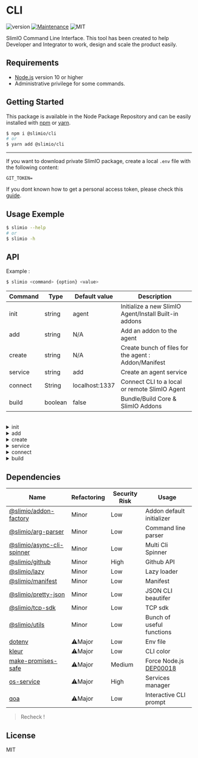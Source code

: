 # CLI
![version](https://img.shields.io/badge/version-0.1.1-blue.svg)
[![Maintenance](https://img.shields.io/badge/Maintained%3F-yes-green.svg)](https://github.com/SlimIO/is/commit-activity)
![MIT](https://img.shields.io/github/license/mashape/apistatus.svg)

SlimIO Command Line Interface. This tool has been created to help Developer and Integrator to work, design and scale the product easily.

## Requirements
- [Node.js](https://nodejs.org/en/) version 10 or higher
- Administrative privilege for some commands.

## Getting Started

This package is available in the Node Package Repository and can be easily installed with [npm](https://docs.npmjs.com/getting-started/what-is-npm) or [yarn](https://yarnpkg.com).

```bash
$ npm i @slimio/cli
# or
$ yarn add @slimio/cli
```

---

If you want to download private SlimIO package, create a local `.env` file with the following content:
```
GIT_TOKEN=
```

If you dont known how to get a personal access token, please check this [guide](https://help.github.com/en/articles/creating-a-personal-access-token-for-the-command-line).

## Usage Exemple

```bash
$ slimio --help
# or
$ slimio -h
```
## API

Example :

```bash
$ slimio <command> {option} <value>
```

| Command | Type | Default value | Description |
| --- | --- | --- | --- |
|init|string|agent|Initialize a new SlimIO Agent/Install Built-in addons|
|add|string|N/A|Add an addon to the agent|
|create|string|N/A|Create bunch of files for the agent : Addon/Manifest|
|service|string|add|Create an agent service|
|connect|String|localhost:1337|Connect CLI to a local or remote SlimIO Agent|
|build|boolean|false|Bundle/Build Core & SlimIO Addons|
<br/>
<details>
<summary>init</summary>
<br/>

>Default value: `agent`

The value define the name of the agent folder

***option*** for ***init*** command :

| Command | Type | Default value | Description | Values |
| --- | --- | --- | --- | --- |
| --add | array|`[]`| Additionals addons| `"AddonName"` |

*Initialize* a new SlimIO Agent:
- Install Agent folder
- Install Built-in addons
</details>


<details>
<summary>add</summary>
<br/>

>Default value: `N/A`

The value define the name/url of the addon you want to add

Add an addon to the agent with the name or an Url from github.
Currently, it's only take from SlimIO organization.

Example of adding the ihm addon :

```bash
$ slimio add ihm
```

</details>

<details>
<summary>create</summary>
<br/>

>Default value: `N/A`

>You must be in an agent folder !

Create bunch of files for the agent:
- Addon: default addon for a developper
- Manifest: file configuration for SlimIO projects
</details>

<details>
<summary>service</summary>
<br/>

>Default value: `add`

>You must be in an agent folder !

Create a service of the Agent

| Command | Description |
| --- | --- |
|add|Add `SlimIO Agent` service|
|rm|Remove `SlimIO Agent` service|
</details>

<details>
<summary>connect</summary>
<br/>

>Default value: `localhost:1337`

Connect CLI to a local or remote SlimIO Agent:

| Command | Description |
| --- | --- |
|addons|Call a callback from an addon|
|create|Create bunch of files for the agent|
|help|Show all commands|
|quit|Exit agent connection|
</details>

<details>
<summary>build</summary>
<br/>

>Default value: `false`

***option*** for ***build*** command :
| Command | Type | Default value | Description | Values |
| --- | --- | --- | --- | --- |
|--type|string|core|Bundle/Build type| core, addon |

 - ***core*** Bundle/Build Core
 - ***addon*** Build SlimIO Addons

 ### Exemple
 ```bash
$ slimio build --type core
```
</details>

## Dependencies

|Name|Refactoring|Security Risk|Usage|
|---|---|---|---|
|[@slimio/addon-factory](https://github.com/SlimIO/AddonFactory#readme)|Minor|Low|Addon default initializer|
|[@slimio/arg-parser](https://github.com/SlimIO/ArgParser#readme)|Minor|Low|Command line parser|
|[@slimio/async-cli-spinner](https://github.com/SlimIO/async-cli-spinner#readme)|Minor|Low|Multi Cli Spinner|
|[@slimio/github](https://github.com/SlimIO/github-download#readme)|Minor|High|Github API|
|[@slimio/lazy](https://github.com/SlimIO/Lazy#readme)|Minor|Low|Lazy loader|
|[@slimio/manifest](https://github.com/SlimIO/Manifester#readme)|Minor|Low|Manifest|
|[@slimio/pretty-json](https://github.com/SlimIO/Pretty-JSON#readme)|Minor|Low|JSON CLI beautifer|
|[@slimio/tcp-sdk](https://github.com/SlimIO/TCP-SDK#readme)|Minor|Low|TCP sdk|
|[@slimio/utils](https://github.com/SlimIO/Utils#readme)|Minor|Low|Bunch of useful functions|
|[dotenv](https://github.com/motdotla/dotenv#readme)|⚠️Major|Low|Env file|
|[kleur](https://github.com/lukeed/kleur#readme)|⚠️Major|Low|CLI color|
|[make-promises-safe](https://github.com/mcollina/make-promises-safe#readme)|⚠️Major|Medium|Force Node.js [DEP00018](https://nodejs.org/dist/latest-v8.x/docs/api/deprecations.html#deprecations_dep0018_unhandled_promise_rejections)|
|[os-service](https://github.com/nospaceships/node-os-service#readme)|⚠️Major|High|Services manager|
|[qoa](https://github.com/klaussinani/qoa#readme)|⚠️Major|Low|Interactive CLI prompt|

> Recheck !

## License

MIT